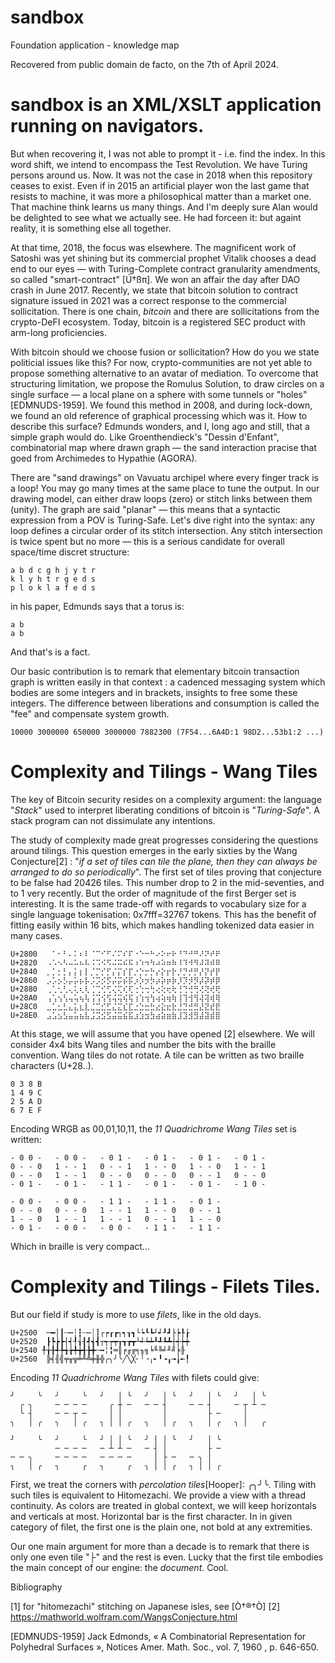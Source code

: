 # sandbox
Foundation application - knowledge map

Recovered from public domain de facto, on the 7th of April 2024.

# sandbox is an XML/XSLT application running on navigators.

But when recovering it, I was not able to prompt it - i.e. find the index. In this word shift, we intend to encompass the Test Revolution. We have Turing persons around us. Now. It was not the case in 2018 when this repository ceases to exist. Even if in 2015 an artificial player won the last game that resists to machine, it was more a philosophical matter than a market one. That machine think learns us many things. And I'm deeply sure Alan would be delighted to see what we actually see. He had forceen it: but againt reality, it is something else all together.

At that time, 2018, the focus was elsewhere. The magnificent work of Satoshi was yet shining but its commercial prophet Vitalik chooses a dead end to our eyes — with Turing-Complete contract granularity amendments, so called "smart-contract" [Ú†ßπ]. We won an affair the day after DAO crash in June 2017. Recently, we state that bitcoin solution to contract signature issued in 2021 was a correct response to the commercial sollicitation. There is one chain, *bitcoin* and there are sollicitations from the crypto-DeFI ecosystem. Today, bitcoin is a registered SEC product with arm-long proficiencies. 

With bitcoin should we choose fusion or sollicitation? How do you we state politicial issues like this? For now, crypto-communities are not yet able to propose something alternative to an avatar of mediation. To overcome that structuring limitation, we propose the Romulus Solution, to draw circles on a single surface — a local plane on a sphere with some tunnels or "holes" [EDMNUDS-1959]. We found this method in 2008, and during lock-down, we found an old reference of graphical processing which was it. How to describe this surface? Edmunds wonders, and I, long ago and still, that a simple graph would do. Like Groenthendieck's "Dessin d'Enfant", combinatorial map where drawn graph — the sand interaction pracise that goed from Archimedes to Hypathie (AGORA).

There are "sand drawings" on Vavuatu archipel where every finger track is a loop! You may go many times at the same place to tune the output. In our drawing model, can either draw loops (zero) or stitch links between them (unity). The graph are said "planar" — this means that a syntactic expression from a POV is Turing-Safe. Let's dive right into the syntax: any loop defines a circular order of its stitch intersection. Any stitch intersection is twice spent but no more — this is a serious candidate for overall space/time discret structure:
```
a b d c g h j y t r
k l y h t r g e d s 
p l o k l a f e d s
```
in his paper, Edmunds says that a torus is:
```
a b
a b
```
And that's is a fact.

Our basic contribution is to remark that elementary bitcoin transaction graph is written easily in that context : a cadenced messaging system which bodies are some integers and in brackets, insights to free some these integers. The difference between liberations and consumption is called the "fee" and compensate system growth.
```
10000 3000000 650000 3000000 7882300 (7F54...6A4D:1 98D2...53b1:2 ...)
```

# Complexity and Tilings - Wang Tiles
The key of Bitcoin security resides on a complexity argument: the language "_Stack_" used to interpret liberating conditions of bitcoin is "_Turing-Safe_". A stack program can not dissimulate any intentions. 

The study of complexity made great progresses considering the questions around tilings. This question emerges in the early sixties by the Wang Conjecture[2] : "_if a set of tiles can tile the plane, then they can always be arranged to do so periodically_". The first set of tiles proving that conjecture to be false had 20426 tiles. This number drop to 2 in the mid-seventies, and to 1 very recently. But the order of magnitude of the first Berger set is interesting. It is the same trade-off with regards to vocabulary size for a single language tokenisation: 0x7fff=32767 tokens. This has the benefit of fitting easily within 16 bits, which makes handling tokenized data easier in many cases.
```
U+2800	⠀⠁⠂⠃⠄⠅⠆⠇⠈⠉⠊⠋⠌⠍⠎⠏⠐⠑⠒⠓⠔⠕⠖⠗⠘⠙⠚⠛⠜⠝⠞⠟
U+2820	⠠⠡⠢⠣⠤⠥⠦⠧⠨⠩⠪⠫⠬⠭⠮⠯⠰⠱⠲⠳⠴⠵⠶⠷⠸⠹⠺⠻⠼⠽⠾⠿
U+2840	⡀⡁⡂⡃⡄⡅⡆⡇⡈⡉⡊⡋⡌⡍⡎⡏⡐⡑⡒⡓⡔⡕⡖⡗⡘⡙⡚⡛⡜⡝⡞⡟
U+2860	⡠⡡⡢⡣⡤⡥⡦⡧⡨⡩⡪⡫⡬⡭⡮⡯⡰⡱⡲⡳⡴⡵⡶⡷⡸⡹⡺⡻⡼⡽⡾⡿
U+2880  ⢀⢁⢂⢃⢄⢅⢆⢇⢈⢉⢊⢋⢌⢍⢎⢏⢐⢑⢒⢓⢔⢕⢖⢗⢘⢙⢚⢛⢜⢝⢞⢟
U+28A0	⢠⢡⢢⢣⢤⢥⢦⢧⢨⢩⢪⢫⢬⢭⢮⢯⢰⢱⢲⢳⢴⢵⢶⢷⢸⢹⢺⢻⢼⢽⢾⢿
U+28C0	⣀⣁⣂⣃⣄⣅⣆⣇⣈⣉⣊⣋⣌⣍⣎⣏⣐⣑⣒⣓⣔⣕⣖⣗⣘⣙⣚⣛⣜⣝⣞⣟
U+28E0  ⣠⣡⣢⣣⣤⣥⣦⣧⣨⣩⣪⣫⣬⣭⣮⣯⣰⣱⣲⣳⣴⣵⣶⣷⣸⣹⣺⣻⣼⣽⣾⣿
```
At this stage, we will assume that you have opened [2] elsewhere. We will consider 4x4 bits Wang tiles and number the bits with the braille convention. Wang tiles do not rotate. A tile can be written as two braille characters (U+28..). 
```
0 3 8 B
1 4 9 C
2 5 A D
6 7 E F
```
Encoding WRGB as 00,01,10,11, the _11 Quadrichrome Wang Tiles_ set is written:
```
- 0 0 -   - 0 0 -   - 0 1 -   - 0 1 -   - 0 1 -   - 0 1 -
0 - - 0   1 - - 1   0 - - 1   1 - - 0   1 - - 0   1 - - 1
0 - - 0   1 - - 1   0 - - 0   0 - - 0   0 - - 1   0 - - 0   
- 0 1 -   - 0 1 -   - 1 1 -   - 0 1 -   - 0 1 -   - 1 0 -

- 0 0 -   - 0 0 -   - 1 1 -   - 1 1 -   - 0 1 -
0 - - 0   0 - - 0   1 - - 1   1 - - 0   0 - - 1
1 - - 0   1 - - 1   1 - - 1   0 - - 1   1 - - 0 
- 0 1 -   - 0 0 -   - 0 0 -   - 1 1 -   - 1 1 -
```
Which in braille is very compact...

# Complexity and Tilings - Filets Tiles.
 But our field if study is more to use _filets_, like in the old days.
```
U+2500	─━│┃┄┅┆┇┈┉┊┋┌┍┎┏┐┑┒┓└┕┖┗┘┙┚┛├┝┞┟
U+2520	┠┡┢┣┤┥┦┧┨┩┪┫┬┭┮┯┰┱┲┳┴┵┶┷┸┹┺┻┼┽┾┿
U+2540 ╀╁╂╃╄╅╆╇╈╉╊╋╌╍╎╏═║╒╓╔╕╖╗╘╙╚╛╜╝╞╟
U+2560	╠╡╢╣╤╥╦╧╨╩╪╫╬╭╮╯╰╱╲╳╴╵╶╷╸╹╺╻╼╽╾╿
```
Encoding _11 Quadrichrome Wang Tiles_ with filets could give:
```
╯     ╰   ╯     ╰   ╯   │ ╰   ╯   │ ╰   ╯   │ ╰   ╯   │ ╰
  ╭ ╮     ─ ─ ─ ─     ╭ ┼ ─   ─ ─ ┤     ─ ─ ┤     ─ ┬ ┴ ─
  ╰ ┤     ─ ─ ┬ ─     │ │         │         ├ ─     │       
╮   │ ╭   ╮   │ ╭   ╮ │ │ ╭   ╮   │ ╭   ╮   │ ╭   ╮ │   ╭

╯     ╰   ╯     ╰   ╯ │ │ ╰   ╯ │ │ ╰   ╯   │ ╰
          ─ ─ ─ ─   ─ ┴ ┴ ─   ─ ┤ │         ├ ─
─ ─ ╮     ─ ─ ─ ─   ─ ─ ─ ─     │ ├ ─   ─ ╮ │   
╮   │ ╭   ╮     ╭   ╮     ╭   ╮ │ │ ╭   ╮ │ │ ╭
```

First, we treat the corners with _percolation tiles_[Hooper]: ╭╮╯╰. Tiling with such tiles is equivalent to Hitomezachi. We provide a view with a thread continuity. As colors are treated in global context, we will keep horizontals and verticals at most. Horizontal bar is the first character. In in given category of filet, the first one is the plain one, not bold at any extremities. 

Our one main argument for more than a decade is to remark that there is only one even tile "├" and the rest is even. Lucky that the first tile embodies the main concept of our engine: the _document_. Cool. 

Bibliography

[1] for "hitomezachi" stitching on Japanese isles, see [Ò†®†Ò]
[2] https://mathworld.wolfram.com/WangsConjecture.html


[EDMNUDS-1959] Jack Edmonds, « A Combinatorial Representation for Polyhedral Surfaces », Notices Amer. Math. Soc., vol. 7,‎ 1960 , p. 646-650.
